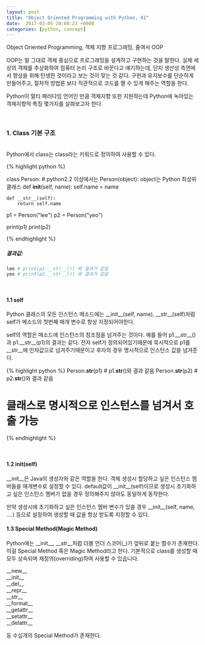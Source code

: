 ```yaml
--- 
layout: post
title: "Object Oriented Programming with Python, 01"
date:  2017-03-05 20:08:23 +0900
categories: [python, concept]
---
```


Object Oriented Programming, 객체 지향 프로그래밍, 줄여서 OOP

OOP는 말 그대로 객체 중심으로 프로그래밍을 설계하고 구현하는 것을 말한다. 실제 세상의 객체를
추상화하여 컴퓨터 논리 구조로 바꾼다고 얘기하는데, 단지 생산성 측면에서 향상을 위해 탄생한 것이라고 
보는 것이 맞는 것 같다. 구현과 유지보수를 단순하게 만들어주고, 절차적 방법론 보다 직관적으로 코드를 짤 수 있게
해주는 역할을 한다. 

Python이 멀티 패러다임 언어인 만큼 객체지향 또한 지원하는데 Python에 녹아있는 객체지향적 특징 몇가지를 
살펴보고자 한다. 


<br/>

### 1. Class 기본 구조 
<br/>
Python에서 class는 class라는 키워드로 정의하여 사용할 수 있다. 

{% highlight python %}

class Person: # python2.2 이상에서는 Person(object): object는 Python 최상위 클래스
    def __init__(self, name):
        self.name = name
    
    def __str__(self):
        return self.name

p1 = Person("lee")
p2 = Person("yeo")

print(p1)
print(p2)

{% endhighlight %}
 
##### **결과값**:
```python
lee # print(p1.__str__()) 와 결과가 같음
yeo # print(p2.__str__()) 와 결과가 같음
```
<br/>

#### 1.1 self

Python 클래스의 모든 인스턴스 메소드에는 \_\_init\_\_(self, name), \_\_str\_\_(self)처럼 self가 
메소드의 첫번째 매개 변수로 항상 지정되어야한다. 

self의 역할은 메소드에 인스턴스의 참조점을 넘겨주는 것이다. 예를 들어 p1.\_\_str\_\_()과 p1.\_\_str\_\_(p1)의
결과는 같다. 전자 self가 정의되어있기때문에 묵시적으로 p1를 __str__에 인자값으로 넘겨주기때문이고 후자의 경우
명시적으로 인스턴스 값을 넘겨준다. 

{% highlight python %}
Person.__str__(p1) # p1.__str__()와 결과 같음
Person.__str__(p2) # p2.__str__()와 결과 같음
# 클래스로 명시적으로 인스턴스를 넘겨서 호출 가능 
{% endhighlight %}

<br/>

#### 1.2 __init__(self)

\_\_init\_\_은 Java의 생성자와 같은 역할을 한다. 객체 생성시 할당하고 싶은 인스턴스 멤버들을 매개변수로 설정할 수 있다. default값이 \_\_init\_\_(self)이므로 생성시 초기화하고 싶은 인스턴스 멤버가 없을 경우 정의해주지 않아도
동일하게 동작한다.

만약 생성시에 초기화하고 싶은 인스턴스 멤버 변수가 있을 경우 \_\_init\_\_(self, name, ....) 등으로 
설정하여 생성할 때 값을 항상 받도록 지정할 수 있다. 


#### 1.3 Special Method(Magic Method)

Python에는 \_\_init\_\_, \_\_str\_\_처럼 더블 언더 스코어(\_)가 앞뒤로 붙는 함수가 존재한다. 이걸 Special Method 혹은 Magic Method라고 한다. 기본적으로 class를 생성할 때 모두 상속되며 재정의(overriding)하여
사용할 수 있습니다. 

\_\_new\_\_  <br/> 
\_\_init\_\_ <br/> 
\_\_del\_\_  <br/> 
\_\_repr\_\_  <br/> 
\_\_str\_\_  <br/> 
\_\_format\_\_  <br/> 
\_\_getattr\_\_  <br/> 
\_\_setattr\_\_  <br/> 
\_\_delattr\_\_  <br/> 

등 수십개의 Special Method가 존재한다. 



